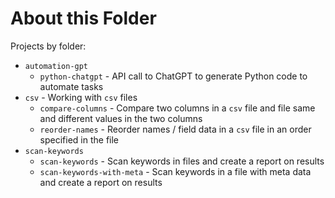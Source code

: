 # About this Folder

Projects by folder:

- `automation-gpt` 
  - `python-chatgpt` - API call to ChatGPT to generate Python code to automate tasks
- `csv` - Working with `csv` files
  - `compare-columns` - Compare two columns in a `csv` file and file same and different values in the two columns
  - `reorder-names` - Reorder names / field data in a `csv` file in an order specified in the file
- `scan-keywords`
  - `scan-keywords` - Scan keywords in files and create a report on results
  - `scan-keywords-with-meta` - Scan keywords in a file with meta data and create a report on results